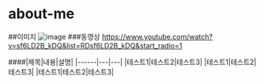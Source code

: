 # about-me
##이미지
![image](https://github.com/2qwert/about-me/assets/133391835/4b86de85-d2f5-4ef6-a253-5b39c0fb0bad)
###동영상
https://www.youtube.com/watch?v=sf6LD2B_kDQ&list=RDsf6LD2B_kDQ&start_radio=1

####|제목|내용|설명|
|------|---|---|
|테스트1|테스트2|테스트3|
|테스트1|테스트2|테스트3|
|테스트1|테스트2|테스트3|
